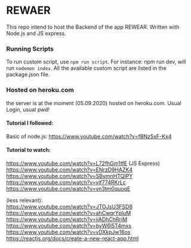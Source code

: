 # REWAER
This repo intend to host the Backend of the app REWEAR. Written with Node.js and JS express. 


### Running Scripts
To run custom script, use `npm run script`.
For instance: npm run dev, will run `nodemon index`. All the available custom script are listed in the package.json file. 


### Hosted on heroku.com
the server is at the moment (05.09.2020) hosted on heroku.com. Usual Login, usual pwd!


#### Tutorial I followed: 
Basic of node.js: https://www.youtube.com/watch?v=fBNz5xF-Kx4

#### Tutorial to watch: 
https://www.youtube.com/watch?v=L72fhGm1tfE (JS Express) </br>
https://www.youtube.com/watch?v=ENrzD9HAZK4 </br>
https://www.youtube.com/watch?v=SBvmnHTQIPY </br>
https://www.youtube.com/watch?v=vjf774RKrLc </br>
https://www.youtube.com/watch?v=vn3tm0quoqE </br>

(less relevant): </br>
https://www.youtube.com/watch?v=JTOJsU3FSD8 </br>
https://www.youtube.com/watch?v=ahCwqrYpIuM </br>
https://www.youtube.com/watch?v=iiADhChRriM </br>
https://www.youtube.com/watch?v=byW6l5T4mxs </br>
https://www.youtube.com/watch?v=vDXkpJw16os </br>
https://reactjs.org/docs/create-a-new-react-app.html </br>